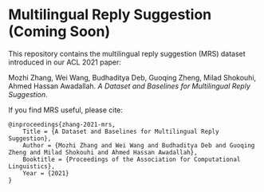 # Multilingual Reply Suggestion (Coming Soon)

This repository contains the multilingual reply suggestion (MRS) dataset introduced in our ACL 2021 paper:

Mozhi Zhang, Wei Wang, Budhaditya Deb, Guoqing Zheng, Milad Shokouhi, Ahmed Hassan Awadallah. _A Dataset and Baselines for Multilingual Reply Suggestion_.

If you find MRS useful, please cite:
```
@inproceedings{zhang-2021-mrs,
	Title = {A Dataset and Baselines for Multilingual Reply Suggestion},
	Author = {Mozhi Zhang and Wei Wang and Budhaditya Deb and Guoqing Zheng and Milad Shokouhi and Ahmed Hassan Awadallah},
	Booktitle = {Proceedings of the Association for Computational Linguistics},
	Year = {2021}
}
```
